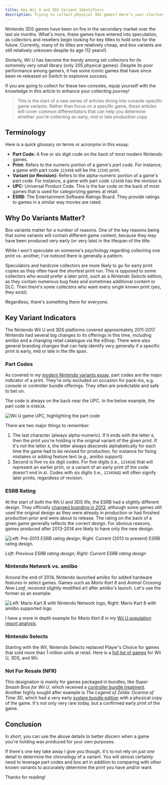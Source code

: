 ```yaml
---
title: Key Wii U and 3DS Variant Identifiers
description: Trying to collect physical 3DS games? Here's your starting point
---
```

Nintendo 3DS games have been on fire in the secondary market over the last six months. What's more, these games have entered into speculation, as collectors and resellers begin looking for key titles to hold onto for the future. Currently, many of its titles are relatively cheap, and box variants are still relatively unknown despite its age (12 years!).

Simlarly, Wii U has become the trendy among set collectors for its extremely very small library (only 205 physical games). Despite its poor performance among gamers, it has some iconic games that have since been re-released on Switch to explosive success.

If you are going to collect for these two consoles, equip yourself with the knowledge in this article to enhance your collecting journey!

> This is the start of a new series of articles diving into console-specific game variants. Rather than focus on a specific game, these articles will cover common differentiators that can help you determine whether you're collecting an early, mid or late production copy.

## Terminology

Here is a quick glossary on terms or acronyms in this essay:

* **Part Code:** A five or six digit code on the back of most modern Nintendo games.
* **Print:** Refers to the numeric portion of a game's *part code*. For instance, a game with part code `12345B` will be the `12345` print.
* **Variant (or Revision):** Refers to the alpha-numeric portion of a game's part code. For instance, a game with part code `12345B` has the revision `B`.
* **UPC:** Universal Product Code. This is the bar code on the back of most games that is used for categorizing games at retail.
* **ESRB:** The Entertainment Software Ratings Board. They provide ratings to games in a similar way movies are rated.

## Why Do Variants Matter?

Box variants matter for a number of reasons. One of the key reasons being that some variants will contain different game content, because they may have been produced very early (or very late) in the lifespan of the title.

While I won't speculate on someone's psychology regarding collecting one print vs. another, I've noticed there is generally a pattern. 

Speculators and hardcore collectors are more likely to go for early print copies as they often have the shortest print run. This is opposed to some collectors who would prefer a later print, such as a *Nintendo Selects* edition, as they contain numerous bug fixes and sometimes additional content or DLC. Then there's some collectors who want every single known print (yes, they exist).

Regardless, there's something there for everyone.

## Key Variant Indicators

The Nintendo Wii U and 3DS platforms covered approximately 2011-2017. Nintendo had several big changes to its offerings in this time, including amiibo and a changing retail catalogue via the eShop. There were also general branding changes that can help identify very generally if a specific print is early, mid or late in the life span. 

### Part Codes

As covered in my [modern Nintendo variants essay](https://www.afew.games/essays/decoding-modern-nintendo-print-variants), part codes are the major indicator of a print. They're only excluded on occasion for pack-ins, e.g. console or controller bundle offerings. They often are predictable and safe to bet on.

The code is always on the back near the UPC. In the below example, the part code is `83663A`.

![Wii U game UPC, highlighting the part code](/uploads/super-smash-wii-u.jpg)

There are two major things to remember:

1. The last character (always alpha-numeric). If it ends with the letter `A`, then the print you're holding is the original variant of the given print. If it's not the letter `A`, the letter always descends alphabetically for each time the game had to be revised for production, for instance for fixing mistakes or adding feature text (e.g., amiibo support).
2. Second is five vs six digit codes. For five digits (i.e., `12345A`) that will represent an earlier print, or a variant of an early print (if the code doesn't end in `A`). Codes with six digits (i.e., `123456A`) will often signify later prints, regardless of revision.

### ESRB Rating

At the start of both the Wii U and 3DS life, the ESRB had a slightly different design. They officially [changed branding in 2013](https://logos.fandom.com/wiki/Entertainment_Software_Rating_Board/Ratings#2003%E2%80%932013), although some games still used the original design as they were already in production or had finished production prior and were about to release. The rating on the back of a given game generally reflects the correct design. For obvious reasons, games produced after 2013-2014 are likely to have only the new design.

![Left: Pre-2013 ESRB rating design; Right: Current (2013 to present) ESRB rating design.](/uploads/acnl-print-example-esrb.jpg)

*Left: Previous ESRB rating design; Right: Current ESRB rating design*

### Nintendo Network vs. amiibo

Around the end of 2014, Nintendo launched amiibo for added hardware features in select games. Games such as *Mario Kart 8* and *Animal Crossing New Leaf*, received slightly modified art after amiibo's launch. Let's use the former as an example:

![Left: Mario Kart 8 with Nintendo Network logo; Right: Mario Kart 8 with amiibo supported logo](/uploads/wii_u_print_example.png)

I have a more in depth example for *Mario Kart 8* in my [Wii U population report analysis](https://deploy-preview-209--afewgames.netlify.app/essays/wata-games-pop-report-analysis-wii-u).

### Nintendo Selects

Starting with the *Wii*, Nintendo Selects replaced Player's Choice for games that sold more than 1 million units at retail. Here is a [full list of games](https://nintenfan.com/other/complete-list-nintendo-selects-wii-u-3ds-wii.html) for Wii U, 3DS, and Wii.

### Not For Resale (NFR)

This designation is mainly for games packaged in bundles, like *Super Smash Bros for Wii U*, which received a [controller bundle treatment](https://www.vg247.com/super-smash-bros-wii-u-gamecube-controller). Another highly sought after example is *The Legend of Zelda: Ocarina of Time 3D*, which had a very early [system bundle edition](https://www.zeldadungeon.net/ocarina-of-time-3ds-bundle-official-press-release/) with a physical copy of the game. It's not only very rare today, but a confirmed early print of the game.

## Conclusion

In short, you can use the above details to better discern when a game you're holding was produced for your own purposes.

If there's one key take away I give you though, it's to not rely on *just one* detail to determine the chronology of a variant. You will almost certainly need to leverage part codes and box art in addition to comparing with other known variants to accurately determine the print you have and/or want.

Thanks for reading!